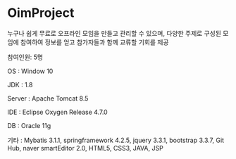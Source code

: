 # OimProject

누구나 쉽게 무료로 오프라인 모임을 만들고 관리할 수 있으며, 다양한 주제로 구성된 모임에 참여하여 정보를 얻고 참가자들과 함께 교류할 기회를 제공

 참여인원: 5명 

 

OS : Window 10

JDK : 1.8

Server : Apache Tomcat 8.5

IDE : Eclipse Oxygen Release 4.7.0

DB : Oracle 11g

기타 : Mybatis 3.1.1, springframework 4.2.5, jquery 3.3.1, bootstrap 3.3.7, Git Hub,
       naver smartEditor 2.0, HTML5, CSS3, JAVA, JSP
